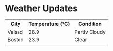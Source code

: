 # Weather Updates

<!-- WEATHER-UPDATE-START -->
<table><tr><th>City</th><th>Temperature (°C)</th><th>Condition</th></tr><tr><td>Valsad</td><td>28.9</td><td>Partly Cloudy</td></tr><tr><td>Boston</td><td>23.9</td><td>Clear</td></tr><tr><td></td><td></td><td></td></tr></table>
<!-- WEATHER-UPDATE-END -->
